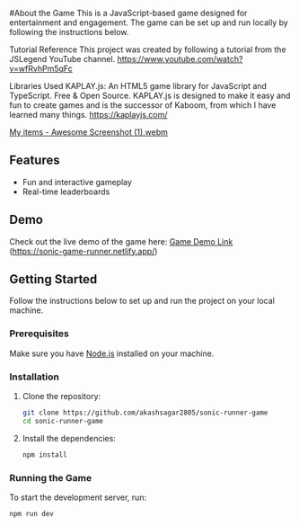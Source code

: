 
#About the Game
This is a JavaScript-based game designed for entertainment and engagement. The game can be set up and run locally by following the instructions below.

Tutorial Reference
This project was created by following a tutorial from the JSLegend YouTube channel.
https://www.youtube.com/watch?v=wfRvhPm5qFc

Libraries Used
KAPLAY.js: An HTML5 game library for JavaScript and TypeScript. Free & Open Source. KAPLAY.js is designed to make it easy and fun to create games and is the successor of Kaboom, from which I have learned many things.
https://kaplayjs.com/

[My items - Awesome Screenshot (1).webm](https://github.com/user-attachments/assets/28a0916d-bb1b-4a64-afb3-5e0f548eeb70)

## Features
- Fun and interactive gameplay
- Real-time leaderboards 

## Demo

Check out the live demo of the game here: [Game Demo Link](#)  
(https://sonic-game-runner.netlify.app/)

## Getting Started

Follow the instructions below to set up and run the project on your local machine.

### Prerequisites

Make sure you have [Node.js](https://nodejs.org/) installed on your machine.

### Installation

1. Clone the repository:

    ```bash
    git clone https://github.com/akashsagar2805/sonic-runner-game
    cd sonic-runner-game
    ```

2. Install the dependencies:

    ```bash
    npm install
    ```

### Running the Game

To start the development server, run:

```bash
npm run dev
